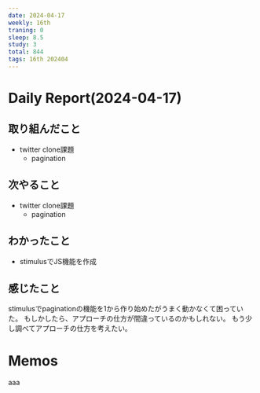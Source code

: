 ```yaml
---
date: 2024-04-17
weekly: 16th
traning: 0
sleep: 8.5
study: 3
total: 844
tags: 16th 202404 
---
```

# Daily Report(2024-04-17)
## 取り組んだこと
- twitter clone課題
	- pagination
## 次やること
- twitter clone課題
	- pagination
## わかったこと
- stimulusでJS機能を作成
## 感じたこと
stimulusでpaginationの機能を1から作り始めたがうまく動かなくて困っていた。
もしかしたら、アプローチの仕方が間違っているのかもしれない。
もう少し調べてアプローチの仕方を考えたい。
# Memos
aaa